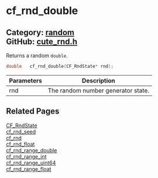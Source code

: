 [](../header.md ':include')

# cf_rnd_double

Category: [random](/api_reference?id=random)  
GitHub: [cute_rnd.h](https://github.com/RandyGaul/cute_framework/blob/master/include/cute_rnd.h)  
---

Returns a random `double`.

```cpp
double   cf_rnd_double(CF_RndState* rnd);
```

Parameters | Description
--- | ---
rnd | The random number generator state.

## Related Pages

[CF_RndState](/random/cf_rndstate.md)  
[cf_rnd_seed](/random/cf_rnd_seed.md)  
[cf_rnd](/random/cf_rnd.md)  
[cf_rnd_float](/random/cf_rnd_float.md)  
[cf_rnd_range_double](/random/cf_rnd_range_double.md)  
[cf_rnd_range_int](/random/cf_rnd_range_int.md)  
[cf_rnd_range_uint64](/random/cf_rnd_range_uint64.md)  
[cf_rnd_range_float](/random/cf_rnd_range_float.md)  
